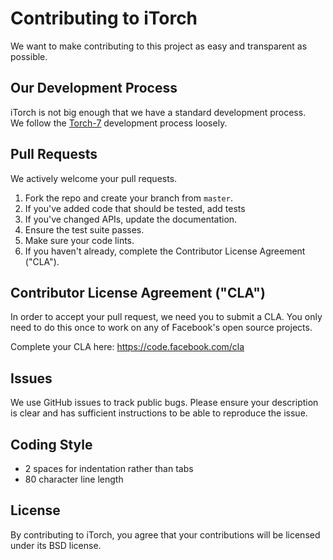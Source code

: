 # Contributing to iTorch
We want to make contributing to this project as easy and transparent as
possible.

## Our Development Process
iTorch is not big enough that we have a standard development process.  
We follow the [Torch-7](https://github.com/torch/torch7/blob/master/CONTRIBUTING.md) development process loosely.

## Pull Requests
We actively welcome your pull requests.

1. Fork the repo and create your branch from `master`. 
2. If you've added code that should be tested, add tests
3. If you've changed APIs, update the documentation. 
4. Ensure the test suite passes. 
5. Make sure your code lints. 
6. If you haven't already, complete the Contributor License Agreement ("CLA").

## Contributor License Agreement ("CLA")
In order to accept your pull request, we need you to submit a CLA. You only need
to do this once to work on any of Facebook's open source projects.

Complete your CLA here: <https://code.facebook.com/cla>

## Issues  
We use GitHub issues to track public bugs. Please ensure your description is
clear and has sufficient instructions to be able to reproduce the issue.

## Coding Style  
* 2 spaces for indentation rather than tabs
* 80 character line length

## License
By contributing to iTorch, you agree that your contributions will be licensed
under its BSD license.